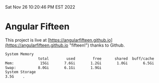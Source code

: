 Sat Nov 26 10:20:46 PM EST 2022

# Angular Fifteen


This project is live at [https://angularfifteen.github.io](https://angularfifteen.github.io "fifteen!") thanks to Github.

```bash
System Memory
               total        used        free      shared  buff/cache   available
Mem:            15Gi       7.6Gi       1.2Gi       1.0Gi       6.5Gi       6.4Gi
Swap:          8.0Gi       6.1Gi       1.9Gi
System Storage
3.5G	.
